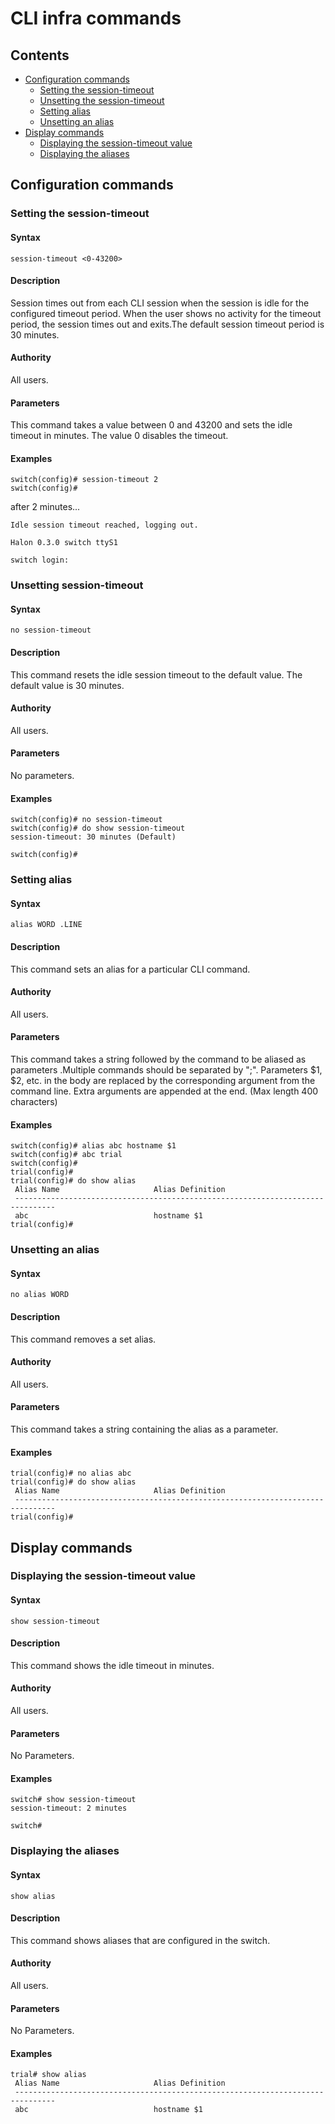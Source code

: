 # CLI infra commands
## Contents

- [Configuration commands](#configuration-commands)
	- [Setting the session-timeout](#setting-the-session-timeout)
	- [Unsetting the session-timeout](#unsetting-the-session-timeout)
	- [Setting alias](#setting-alias)
	- [Unsetting an alias](#unsetting-an-alias)
- [Display commands](#display-commands)
	- [Displaying the session-timeout value](#displaying-the-session-timeout-value)
	- [Displaying the aliases](#displaying-the-aliases)

## Configuration commands
### Setting the session-timeout
#### Syntax
`session-timeout <0-43200>  `

#### Description
Session times out from each CLI session when the session is idle for the configured timeout period. When the user shows no activity for the timeout period, the session times out and exits.The default session timeout period is 30 minutes.
#### Authority
All users.

#### Parameters
This command takes a value between 0 and 43200 and sets the idle timeout in minutes. The value 0 disables the timeout.
#### Examples
```
switch(config)# session-timeout 2
switch(config)#
```
after 2 minutes...
```
Idle session timeout reached, logging out.

Halon 0.3.0 switch ttyS1

switch login:
```
### Unsetting session-timeout
#### Syntax
`no session-timeout`

#### Description
This command resets the idle session timeout to the default value. The default value is 30 minutes.
#### Authority
All users.
#### Parameters
No parameters.
#### Examples
```
switch(config)# no session-timeout
switch(config)# do show session-timeout
session-timeout: 30 minutes (Default)

switch(config)#

```
### Setting alias
#### Syntax
`alias WORD .LINE `

#### Description
This command sets an alias for a particular CLI command.
#### Authority
All users.

#### Parameters
This command takes a string followed by the command to be aliased as parameters .Multiple commands should be separated by ";". Parameters $1, $2, etc. in the body are replaced by the corresponding argument from the command line. Extra arguments are appended at the end. (Max length 400 characters)
#### Examples
```
switch(config)# alias abc hostname $1
switch(config)# abc trial
switch(config)#
trial(config)#
trial(config)# do show alias
 Alias Name                     Alias Definition
 -------------------------------------------------------------------------------
 abc                            hostname $1
trial(config)#

```
### Unsetting an alias
#### Syntax
`no alias WORD `

#### Description
This command removes a set alias.
#### Authority
All users.

#### Parameters
This command takes a string containing the alias as a parameter.
#### Examples
```
trial(config)# no alias abc
trial(config)# do show alias
 Alias Name                     Alias Definition
 -------------------------------------------------------------------------------
trial(config)#

```

## Display commands
### Displaying the session-timeout value
#### Syntax
`show session-timeout  `
#### Description
This command shows the idle timeout in minutes.
#### Authority
All users.
#### Parameters
No Parameters.
#### Examples
```
switch# show session-timeout
session-timeout: 2 minutes

switch#

```
### Displaying the aliases
#### Syntax
`show alias  `
#### Description
This command shows aliases that are configured in the switch.
#### Authority
All users.
#### Parameters
No Parameters.
#### Examples
```
trial# show alias
 Alias Name                     Alias Definition
 -------------------------------------------------------------------------------
 abc                            hostname $1
```